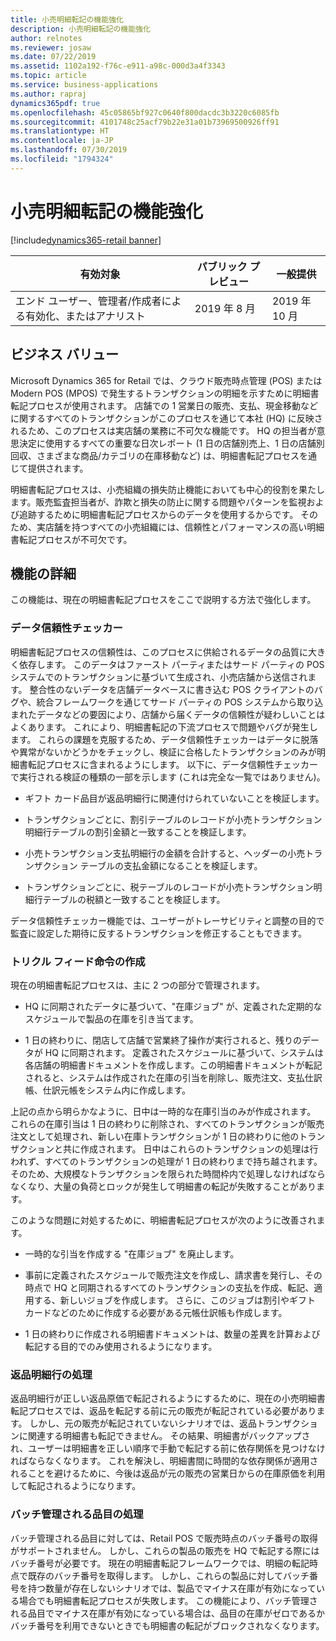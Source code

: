 ```yaml
---
title: 小売明細転記の機能強化
description: 小売明細転記の機能強化
author: relnotes
ms.reviewer: josaw
ms.date: 07/22/2019
ms.assetid: 1102a192-f76c-e911-a98c-000d3a4f3343
ms.topic: article
ms.service: business-applications
ms.author: rapraj
dynamics365pdf: true
ms.openlocfilehash: 45c05865bf927c0640f800dacdc3b3220c6085fb
ms.sourcegitcommit: 4101748c25acf79b22e31a01b73969500926ff91
ms.translationtype: HT
ms.contentlocale: ja-JP
ms.lasthandoff: 07/30/2019
ms.locfileid: "1794324"
---
```

# <a name="enhancements-to-retail-statement-posting"></a>小売明細転記の機能強化
[!include[dynamics365-retail banner](../includes/dynamics365-retail.md)]

| 有効対象    |  パブリック プレビュー | 一般提供 | 
| ---------- | ---------- |---------- |
|エンド ユーザー、管理者/作成者による有効化、またはアナリスト|2019 年 8 月| 2019 年 10 月|


## <a name="business-value"></a>ビジネス バリュー
<!-- bv start -->
Microsoft Dynamics 365 for Retail では、クラウド販売時点管理 (POS) または Modern POS (MPOS) で発生するトランザクションの明細を示すために明細書転記プロセスが使用されます。 店舗での 1 営業日の販売、支払、現金移動などに関するすべてのトランザクションがこのプロセスを通じて本社 (HQ) に反映されるため、このプロセスは実店舗の業務に不可欠な機能です。 HQ の担当者が意思決定に使用するすべての重要な日次レポート (1 日の店舗別売上、1 日の店舗別回収、さまざまな商品/カテゴリの在庫移動など) は、明細書転記プロセスを通じて提供されます。 

明細書転記プロセスは、小売組織の損失防止機能においても中心的役割を果たします。販売監査担当者が、詐欺と損失の防止に関する問題やパターンを監視および追跡するために明細書転記プロセスからのデータを使用するからです。 そのため、実店舗を持つすべての小売組織には、信頼性とパフォーマンスの高い明細書転記プロセスが不可欠です。
<!-- bv end -->



## <a name="feature-details"></a>機能の詳細
<!--feature detail start -->
この機能は、現在の明細書転記プロセスをここで説明する方法で強化します。

### <a name="data-fidelity-checker"></a>データ信頼性チェッカー

明細書転記プロセスの信頼性は、このプロセスに供給されるデータの品質に大きく依存します。 このデータはファースト パーティまたはサード パーティの POS システムでのトランザクションに基づいて生成され、小売店舗から送信されます。 整合性のないデータを店舗データベースに書き込む POS クライアントのバグや、統合フレームワークを通じてサード パーティの POS システムから取り込まれたデータなどの要因により、店舗から届くデータの信頼性が疑わしいことはよくあります。 これにより、明細書転記の下流プロセスで問題やバグが発生します。 これらの課題を克服するため、データ信頼性チェッカーはデータに脱落や異常がないかどうかをチェックし、検証に合格したトランザクションのみが明細書転記プロセスに含まれるようにします。 以下に、データ信頼性チェッカーで実行される検証の種類の一部を示します (これは完全な一覧ではありません)。

- ギフト カード品目が返品明細行に関連付けられていないことを検証します。 

- トランザクションごとに、割引テーブルのレコードが小売トランザクション明細行テーブルの割引金額と一致することを検証します。 

- 小売トランザクション支払明細行の金額を合計すると、ヘッダーの小売トランザクション テーブルの支払金額になることを検証します。

- トランザクションごとに、税テーブルのレコードが小売トランザクション明細行テーブルの税額と一致することを検証します。

データ信頼性チェッカー機能では、ユーザーがトレーサビリティと調整の目的で監査に設定した期待に反するトランザクションを修正することもできます。

### <a name="trickle-feed-order-creation"></a>トリクル フィード命令の作成

現在の明細書転記プロセスは、主に 2 つの部分で管理されます。

- HQ に同期されたデータに基づいて、"在庫ジョブ" が、定義された定期的なスケジュールで製品の在庫を引き当てます。

- 1 日の終わりに、閉店して店舗で営業終了操作が実行されると、残りのデータが HQ に同期されます。 定義されたスケジュールに基づいて、システムは各店舗の明細書ドキュメントを作成します。この明細書ドキュメントが転記されると、システムは作成された在庫の引当を削除し、販売注文、支払仕訳帳、仕訳元帳をシステム内に作成します。

上記の点から明らかなように、日中は一時的な在庫引当のみが作成されます。 これらの在庫引当は 1 日の終わりに削除され、すべてのトランザクションが販売注文として処理され、新しい在庫トランザクションが 1 日の終わりに他のトランザクションと共に作成されます。 日中はこれらのトランザクションの処理は行われず、すべてのトランザクションの処理が 1 日の終わりまで持ち越されます。 そのため、大規模なトランザクションを限られた時間枠内で処理しなければならなくなり、大量の負荷とロックが発生して明細書の転記が失敗することがあります。

このような問題に対処するために、明細書転記プロセスが次のように改善されます。

- 一時的な引当を作成する "在庫ジョブ" を廃止します。

- 事前に定義されたスケジュールで販売注文を作成し、請求書を発行し、その時点で HQ と同期されるすべてのトランザクションの支払を作成、転記、適用する、新しいジョブを作成します。 さらに、このジョブは割引やギフト カードなどのために作成する必要がある元帳仕訳帳も作成します。

- 1 日の終わりに作成される明細書ドキュメントは、数量の差異を計算および転記する目的でのみ使用されるようになります。

### <a name="handling-of-return-lines"></a>返品明細行の処理

返品明細行が正しい返品原価で転記されるようにするために、現在の小売明細書転記プロセスでは、返品を転記する前に元の販売が転記されている必要があります。 しかし、元の販売が転記されていないシナリオでは、返品トランザクションに関連する明細書も転記できません。 その結果、明細書がバックアップされ、ユーザーは明細書を正しい順序で手動で転記する前に依存関係を見つけなければならなくなります。 これを解決し、明細書間に時間的な依存関係が適用されることを避けるために、今後は返品が元の販売の営業日からの在庫原価を利用して転記されるようになります。

### <a name="handling-of-batch-controlled-items"></a>バッチ管理される品目の処理

バッチ管理される品目に対しては、Retail POS で販売時点のバッチ番号の取得がサポートされません。 しかし、これらの製品の販売を HQ で転記する際にはバッチ番号が必要です。 現在の明細書転記フレームワークでは、明細の転記時点で既存のバッチ番号を取得します。 しかし、これらの製品に対してバッチ番号を持つ数量が存在しないシナリオでは、製品でマイナス在庫が有効になっている場合でも明細書転記プロセスが失敗します。 この機能により、バッチ管理される品目でマイナス在庫が有効になっている場合は、品目の在庫がゼロであるかバッチ番号を利用できないときでも明細書の転記がブロックされなくなります。
<!--feature detail end -->











